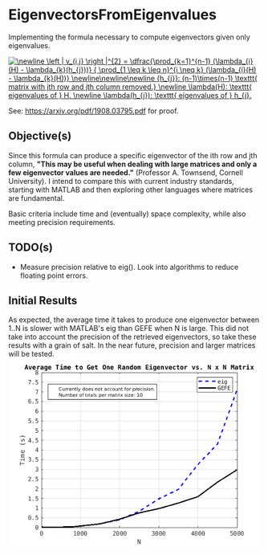 # EigenvectorsFromEigenvalues
Implementing the formula necessary to compute eigenvectors given only eigenvalues.

<a href="https://www.codecogs.com/eqnedit.php?latex=\newline&space;\left&space;|&space;v_{i,j}&space;\right&space;|^{2}&space;=&space;\dfrac{\prod_{k=1}^{n-1}&space;(\lambda_{i}(H)&space;-&space;\lambda_{k}(h_{j}))}&space;{&space;\prod_{1&space;\leq&space;k&space;\leq&space;n}^{i&space;\neq&space;k}&space;(\lambda_{i}(H)&space;-&space;\lambda_{k}(H))}&space;\newline\newline\newline&space;{h_{j}}:&space;(n-1)\times(n-1)&space;\texttt{&space;matrix&space;with&space;jth&space;row&space;and&space;jth&space;column&space;removed.}&space;\newline&space;\lambda(H):&space;\texttt{&space;eigenvalues&space;of&space;}&space;H.&space;\newline&space;\lambda(h_{j}):&space;\texttt{&space;eigenvalues&space;of&space;}&space;h_{j}." target="_blank"><img src="https://latex.codecogs.com/gif.latex?\newline&space;\left&space;|&space;v_{i,j}&space;\right&space;|^{2}&space;=&space;\dfrac{\prod_{k=1}^{n-1}&space;(\lambda_{i}(H)&space;-&space;\lambda_{k}(h_{j}))}&space;{&space;\prod_{1&space;\leq&space;k&space;\leq&space;n}^{i&space;\neq&space;k}&space;(\lambda_{i}(H)&space;-&space;\lambda_{k}(H))}&space;\newline\newline\newline&space;{h_{j}}:&space;(n-1)\times(n-1)&space;\texttt{&space;matrix&space;with&space;jth&space;row&space;and&space;jth&space;column&space;removed.}&space;\newline&space;\lambda(H):&space;\texttt{&space;eigenvalues&space;of&space;}&space;H.&space;\newline&space;\lambda(h_{j}):&space;\texttt{&space;eigenvalues&space;of&space;}&space;h_{j}." title="\newline \left | v_{i,j} \right |^{2} = \dfrac{\prod_{k=1}^{n-1} (\lambda_{i}(H) - \lambda_{k}(h_{j}))} { \prod_{1 \leq k \leq n}^{i \neq k} (\lambda_{i}(H) - \lambda_{k}(H))} \newline\newline\newline {h_{j}}: (n-1)\times(n-1) \texttt{ matrix with jth row and jth column removed.} \newline \lambda(H): \texttt{ eigenvalues of } H. \newline \lambda(h_{j}): \texttt{ eigenvalues of } h_{j}." /></a>

See: https://arxiv.org/pdf/1908.03795.pdf for proof.

## Objective(s)
Since this formula can produce a specific eigenvector of the ith row and jth column, **"This may be useful when dealing with large matrices and only a few eigenvector values are needed."** (Professor A. Townsend, Cornell University). I intend to compare this with current industry standards, starting with MATLAB and then exploring other languages where matrices are fundamental.

Basic criteria include time and (eventually) space complexity, while also meeting precision requirements.

## TODO(s) 
- Measure precision relative to eig(). Look into algorithms to reduce floating point errors.

## Initial Results
As expected, the average time it takes to produce one eigenvector between 1..N is slower with MATLAB's eig than GEFE when N is large. This did not take into account the precision of the retrieved eigenvectors, so take these results with a grain of salt. In the near future, precision and larger matrices will be tested. 
![Average Time to Retrieve the Nth Eigenvector](trials/AverageTimeTrials.png)
